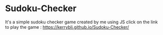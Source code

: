 # Sudoku-Checker
It's a simple sudoku checker game created by me using JS
click on the link to play the game : https://kerrybli.github.io/Sudoku-Checker/

